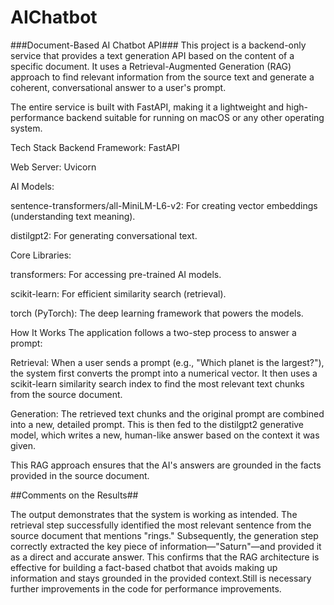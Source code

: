 # AIChatbot


###Document-Based AI Chatbot API###
This project is a backend-only service that provides a text generation API based on the content of a specific document. It uses a Retrieval-Augmented Generation (RAG) approach to find relevant information from the source text and generate a coherent, conversational answer to a user's prompt.

The entire service is built with FastAPI, making it a lightweight and high-performance backend suitable for running on macOS or any other operating system.

Tech Stack
Backend Framework: FastAPI

Web Server: Uvicorn

AI Models:

sentence-transformers/all-MiniLM-L6-v2: For creating vector embeddings (understanding text meaning).

distilgpt2: For generating conversational text.

Core Libraries:

transformers: For accessing pre-trained AI models.

scikit-learn: For efficient similarity search (retrieval).

torch (PyTorch): The deep learning framework that powers the models.

How It Works
The application follows a two-step process to answer a prompt:

Retrieval: When a user sends a prompt (e.g., "Which planet is the largest?"), the system first converts the prompt into a numerical vector. It then uses a scikit-learn similarity search index to find the most relevant text chunks from the source document.

Generation: The retrieved text chunks and the original prompt are combined into a new, detailed prompt. This is then fed to the distilgpt2 generative model, which writes a new, human-like answer based on the context it was given.

This RAG approach ensures that the AI's answers are grounded in the facts provided in the source document.

##Comments on the Results##

The output demonstrates that the system is working as intended. The retrieval step successfully identified the most relevant sentence from the source document that mentions "rings." Subsequently, the generation step correctly extracted the key piece of information—"Saturn"—and provided it as a direct and accurate answer. This confirms that the RAG architecture is effective for building a fact-based chatbot that avoids making up information and stays grounded in the provided context.Still is necessary further improvements in the code for performance improvements.
